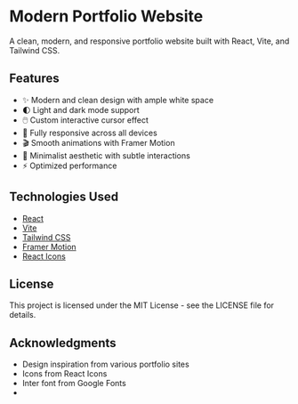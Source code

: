 # Modern Portfolio Website

A clean, modern, and responsive portfolio website built with React, Vite, and Tailwind CSS.

## Features

- ✨ Modern and clean design with ample white space
- 🌓 Light and dark mode support
- 🖱️ Custom interactive cursor effect
- 📱 Fully responsive across all devices
- 🎬 Smooth animations with Framer Motion
- 🎨 Minimalist aesthetic with subtle interactions
- ⚡ Optimized performance



## Technologies Used

- [React](https://reactjs.org/)
- [Vite](https://vitejs.dev/)
- [Tailwind CSS](https://tailwindcss.com/)
- [Framer Motion](https://www.framer.com/motion/)
- [React Icons](https://react-icons.github.io/react-icons/)

## License

This project is licensed under the MIT License - see the LICENSE file for details.

## Acknowledgments

- Design inspiration from various portfolio sites
- Icons from React Icons
- Inter font from Google Fonts
- 


